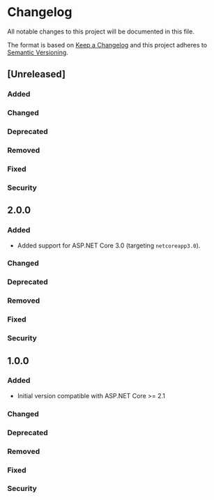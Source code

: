 # Changelog
All notable changes to this project will be documented in this file.

The format is based on [Keep a Changelog](http://keepachangelog.com/en/1.0.0/)
and this project adheres to [Semantic Versioning](http://semver.org/spec/v2.0.0.html).

## [Unreleased]

### Added

### Changed

### Deprecated

### Removed

### Fixed

### Security

## 2.0.0

### Added

- Added support for ASP.NET Core 3.0 (targeting `netcoreapp3.0`).

### Changed

### Deprecated

### Removed

### Fixed

### Security

## 1.0.0

### Added

- Initial version compatible with ASP.NET Core >= 2.1

### Changed

### Deprecated

### Removed

### Fixed

### Security


